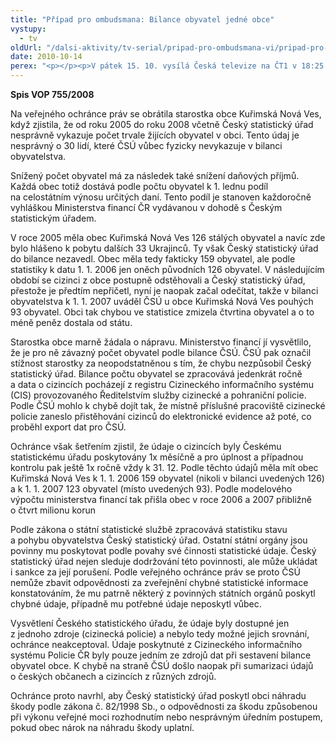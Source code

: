 ```yaml
---
title: "Případ pro ombudsmana: Bilance obyvatel jedné obce"
vystupy:
  - tv
oldUrl: "/dalsi-aktivity/tv-serial/pripad-pro-ombudsmana-vi/pripad-pro-ombudsmana-bilance-obyvatel-jedne-obce-1/"
date: 2010-10-14
perex: "<p></p><p>V pátek 15. 10. vysílá Česká televize na ČT1 v 18:25 sedmý díl cyklu Případ pro ombudsmana (repríze v pondělí 18. 10. ve 12:25 na ČT2). V díle nazvaném Bilance obyvatel jedné obce ochránce pomáhal obci Kuřimská Nová Ves, která vinou špatných údajů o počtu obyvatel přišla o peníze.</p>"
---
```


<!-- imported from the old website -->

<p><strong>Spis VOP 755/2008</strong></p><p>Na veřejného ochránce práv se obrátila starostka obce Kuřimská Nová Ves, když zjistila, že od roku 2005 do roku 2008 včetně Český statistický úřad nesprávně vykazuje počet trvale žijících obyvatel v obci. Tento údaj je nesprávný o 30 lidí, které ČSÚ vůbec fyzicky nevykazuje v bilanci obyvatelstva. </p><p>Snížený počet obyvatel má za následek také snížení daňových příjmů. Každá obec totiž dostává podle počtu obyvatel k 1. lednu podíl na celostátním výnosu určitých daní. Tento podíl je stanoven každoročně vyhláškou Ministerstva financí ČR vydávanou v dohodě s Českým statistickým úřadem.</p><p>V roce 2005 měla obec Kuřimská Nová Ves 126 stálých obyvatel a navíc zde bylo hlášeno k pobytu dalších 33 Ukrajinců. Ty však Český statistický úřad do bilance nezavedl. Obec měla tedy fakticky 159 obyvatel, ale podle statistiky k datu 1. 1. 2006 jen oněch původních 126 obyvatel. V následujícím období se cizinci z obce postupně odstěhovali a Český statistický úřad, přestože je předtím nepřičetl, nyní je naopak začal odečítat, takže v bilanci obyvatelstva k 1. 1. 2007 uváděl ČSÚ u obce Kuřimská Nová Ves pouhých 93 obyvatel. Obci tak chybou ve statistice zmizela čtvrtina obyvatel a o to méně peněz dostala od státu.</p><p>Starostka obce marně žádala o nápravu. Ministerstvo financí jí vysvětlilo, že je pro ně závazný počet obyvatel podle bilance ČSÚ. ČSÚ pak označil stížnost starostky za neopodstatněnou s tím, že chybu nezpůsobil Český statistický úřad. Bilance počtu obyvatel se zpracovává jedenkrát ročně a data o cizincích pocházejí z registru Cizineckého informačního systému (CIS) provozovaného Ředitelstvím služby cizinecké a pohraniční policie. Podle ČSÚ mohlo k chybě dojít tak, že místně příslušné pracoviště cizinecké policie zaneslo přistěhování cizinců do elektronické evidence až poté, co proběhl export dat pro ČSÚ.</p><p>Ochránce však šetřením zjistil, že údaje o cizincích byly Českému statistickému úřadu poskytovány 1x měsíčně a pro úplnost a případnou kontrolu pak ještě 1x ročně vždy k 31. 12. Podle těchto údajů měla mít obec Kuřimská Nová Ves k 1. 1. 2006 159 obyvatel (nikoli v bilanci uvedených 126) a k 1. 1. 2007 123 obyvatel (místo uvedených 93). Podle modelového výpočtu ministerstva financí tak přišla obec v roce 2006 a 2007 přibližně o čtvrt milionu korun</p><p>Podle zákona o státní statistické službě zpracovává statistiku stavu a pohybu obyvatelstva Český statistický úřad. Ostatní státní orgány jsou povinny mu poskytovat podle povahy své činnosti statistické údaje. Český statistický úřad nejen sleduje dodržování této povinnosti, ale může ukládat i sankce za její porušení. Podle veřejného ochránce práv se proto ČSÚ nemůže zbavit odpovědnosti za zveřejnění chybné statistické informace konstatováním, že mu patrně některý z povinných státních orgánů poskytl chybné údaje, případně mu potřebné údaje neposkytl vůbec.</p><p>Vysvětlení Českého statistického úřadu, že údaje byly dostupné jen z jednoho zdroje (cizinecká policie) a nebylo tedy možné jejich srovnání, ochránce neakceptoval. Údaje poskytnuté z Cizineckého informačního systému Policie ČR byly pouze jedním ze zdrojů dat při sestavení bilance obyvatel obce. K chybě na straně ČSÚ došlo naopak při sumarizaci údajů o českých občanech a cizincích z různých zdrojů. </p><p>Ochránce proto navrhl, aby Český statistický úřad poskytl obci náhradu škody podle zákona č. 82/1998 Sb., o odpovědnosti za škodu způsobenou při výkonu veřejné moci rozhodnutím nebo nesprávným úředním postupem, pokud obec nárok na náhradu škody uplatní.</p>
